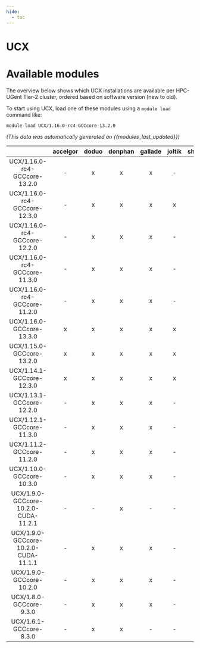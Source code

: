 ```yaml
---
hide:
  - toc
---
```


UCX
===

# Available modules


The overview below shows which UCX installations are available per HPC-UGent Tier-2 cluster, ordered based on software version (new to old).

To start using UCX, load one of these modules using a `module load` command like:

```shell
module load UCX/1.16.0-rc4-GCCcore-13.2.0
```

*(This data was automatically generated on {{modules_last_updated}})*  

| |accelgor|doduo|donphan|gallade|joltik|shinx|skitty|
| :---: | :---: | :---: | :---: | :---: | :---: | :---: | :---: |
|UCX/1.16.0-rc4-GCCcore-13.2.0|-|x|x|x|-|-|x|
|UCX/1.16.0-rc4-GCCcore-12.3.0|-|x|x|x|x|-|x|
|UCX/1.16.0-rc4-GCCcore-12.2.0|-|x|x|x|-|x|-|
|UCX/1.16.0-rc4-GCCcore-11.3.0|-|x|x|x|-|x|-|
|UCX/1.16.0-rc4-GCCcore-11.2.0|-|x|x|x|-|-|-|
|UCX/1.16.0-GCCcore-13.3.0|x|x|x|x|x|x|x|
|UCX/1.15.0-GCCcore-13.2.0|x|x|x|x|x|x|x|
|UCX/1.14.1-GCCcore-12.3.0|x|x|x|x|x|x|x|
|UCX/1.13.1-GCCcore-12.2.0|-|x|x|x|-|x|-|
|UCX/1.12.1-GCCcore-11.3.0|-|x|x|x|-|x|-|
|UCX/1.11.2-GCCcore-11.2.0|-|x|x|x|-|-|-|
|UCX/1.10.0-GCCcore-10.3.0|-|x|x|x|-|-|-|
|UCX/1.9.0-GCCcore-10.2.0-CUDA-11.2.1|-|-|x|-|-|-|-|
|UCX/1.9.0-GCCcore-10.2.0-CUDA-11.1.1|-|x|x|x|-|-|-|
|UCX/1.9.0-GCCcore-10.2.0|-|x|x|x|-|-|-|
|UCX/1.8.0-GCCcore-9.3.0|-|x|x|x|-|-|-|
|UCX/1.6.1-GCCcore-8.3.0|-|x|x|-|-|-|-|
